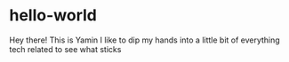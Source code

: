 # hello-world
Hey there! This is Yamin
I like to dip my hands into a little bit of everything tech related to see what sticks 

